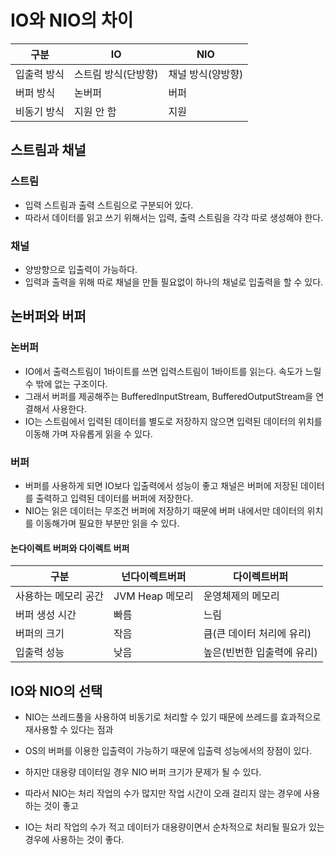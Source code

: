 # IO와 NIO의 차이

|구분|IO|NIO|
|------|---|---|
|입출력 방식|스트림 방식(단방향)|채널 방식(양방향)|
|버퍼 방식|논버퍼|버퍼|
|비동기 방식|지원 안 함|지원|

## 스트림과 채널
### 스트림
- 입력 스트림과 출력 스트림으로 구분되어 있다.
- 따라서 데이터를 읽고 쓰기 위해서는 입력, 출력 스트림을 각각 따로 생성해야 한다.

### 채널
- 양방향으로 입출력이 가능하다. 
- 입력과 출력을 위해 따로 채널을 만들 필요없이 하나의 채널로 입출력을 할 수 있다.

## 논버퍼와 버퍼
### 논버퍼 
- IO에서 출력스트림이 1바이트를 쓰면 입력스트림이 1바이트를 읽는다. 속도가 느릴 수 밖에 없는 구조이다.
- 그래서 버퍼를 제공해주는 BufferedInputStream, BufferedOutputStream을 연결해서 사용한다.
- IO는 스트림에서 입력된 데이터를 별도로 저장하지 않으면 입력된 데이터의 위치를 이동해 가며 자유롭게 읽을 수 있다.

### 버퍼 
- 버퍼를 사용하게 되면 IO보다 입출력에서 성능이 좋고 채널은 버퍼에 저장된 데이터를 출력하고 입력된 데이터를 버퍼에 저장한다.
- NIO는 읽은 데이터는 무조건 버퍼에 저장하기 때문에 버퍼 내에서만 데이터의 위치를 이동해가며 필요한 부분만 읽을 수 있다.
#### 논다이렉트 버퍼와 다이렉트 버퍼
|구분|넌다이렉트버퍼|다이렉트버퍼|
|---|---|---|
|사용하는 메모리 공간|JVM Heap 메모리|운영체제의 메모리|
|버퍼 생성 시간|빠름|느림|
|버퍼의 크기|작음|큼(큰 데이터 처리에 유리)|
|입출력 성능|낮음|높은(빈번한 입출력에 유리)|


## IO와 NIO의 선택
- NIO는 쓰레드풀을 사용하여 비동기로 처리할 수 있기 때문에 쓰레드를 효과적으로 재사용할 수 있다는 점과
- OS의 버퍼를 이용한 입출력이 가능하기 때문에 입출력 성능에서의 장점이 있다.
- 하지만 대용량 데이터일 경우 NIO 버퍼 크기가 문제가 될 수 있다.

- 따라서 NIO는 처리 작업의 수가 많지만 작업 시간이 오래 걸리지 않는 경우에 사용하는 것이 좋고
- IO는 처리 작업의 수가 적고 데이터가 대용량이면서 순차적으로 처리될 필요가 있는 경우에 사용하는 것이 좋다.